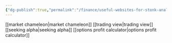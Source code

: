 ```yaml
---
{"dg-publish":true,"permalink":"/finance/useful-websites-for-stonk-analysis/"}
---
```



[[market chameleon\|market chameleon]]
[[trading view\|trading view]]
[[seeking alpha\|seeking alpha]]
[[options profit calculator\|options profit calculator]]